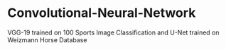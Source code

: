 # Convolutional-Neural-Network
VGG-19 trained on 100 Sports Image Classification and U-Net trained on Weizmann Horse Database
